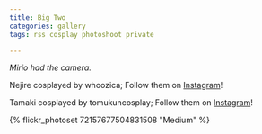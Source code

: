 ```yaml
---
title: Big Two
categories: gallery
tags: rss cosplay photoshoot private

---
```


*Mirio had the camera.*

Nejire cosplayed by whoozica; Follow them on [Instagram](https://www.instagram.com/whoozica)!

Tamaki cosplayed by tomukuncosplay; Follow them on [Instagram](https://www.instagram.com/tomukuncosplay)!

{% flickr_photoset 72157677504831508 "Medium" %}